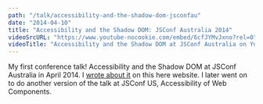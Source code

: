 ```yaml
---
path: "/talk/accessibility-and-the-shadow-dom-jsconfau"
date: "2014-04-10"
title: "Accessibility and the Shadow DOM: JSConf Australia 2014"
videoSrcURL: "https://www.youtube-nocookie.com/embed/6cfJYMvJxno?rel=0"
videoTitle: "Accessibility and the Shadow DOM at JSConf Australia on YouTube"
---
```


My first conference talk! Accessibility and the Shadow DOM at JSConf Australia in April 2014. I <a href="/jsconf-2014-australia-accessibility-shadow-dom/">wrote about it</a> on this here website. I later went on to do another version of the talk at JSConf US, Accessibility of Web Components.
